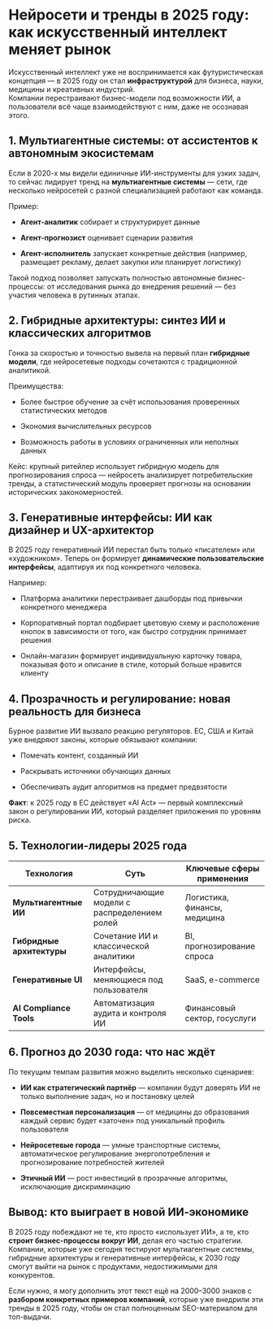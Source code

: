 # **Нейросети и тренды в 2025 году: как искусственный интеллект меняет рынок**

Искусственный интеллект уже не воспринимается как футуристическая концепция — в 2025 году он стал **инфраструктурой** для бизнеса, науки, медицины и креативных индустрий.  
Компании перестраивают бизнес-модели под возможности ИИ, а пользователи всё чаще взаимодействуют с ним, даже не осознавая этого.

## **1\. Мультиагентные системы: от ассистентов к автономным экосистемам**

Если в 2020-х мы видели единичные ИИ-инструменты для узких задач, то сейчас лидирует тренд на **мультиагентные системы** — сети, где несколько нейросетей с разной специализацией работают как команда.

Пример:

* **Агент-аналитик** собирает и структурирует данные

* **Агент-прогнозист** оценивает сценарии развития

* **Агент-исполнитель** запускает конкретные действия (например, размещает рекламу, делает закупки или планирует логистику)

Такой подход позволяет запускать полностью автономные бизнес-процессы: от исследования рынка до внедрения решений — без участия человека в рутинных этапах.

## **2\. Гибридные архитектуры: синтез ИИ и классических алгоритмов**

Гонка за скоростью и точностью вывела на первый план **гибридные модели**, где нейросетевые подходы сочетаются с традиционной аналитикой.

Преимущества:

* Более быстрое обучение за счёт использования проверенных статистических методов

* Экономия вычислительных ресурсов

* Возможность работы в условиях ограниченных или неполных данных

Кейс: крупный ритейлер использует гибридную модель для прогнозирования спроса — нейросеть анализирует потребительские тренды, а статистический модуль проверяет прогнозы на основании исторических закономерностей.

## **3\. Генеративные интерфейсы: ИИ как дизайнер и UX-архитектор**

В 2025 году генеративный ИИ перестал быть только «писателем» или «художником». Теперь он формирует **динамические пользовательские интерфейсы**, адаптируя их под конкретного человека.

Например:

* Платформа аналитики перестраивает дашборды под привычки конкретного менеджера

* Корпоративный портал подбирает цветовую схему и расположение кнопок в зависимости от того, как быстро сотрудник принимает решения

* Онлайн-магазин формирует индивидуальную карточку товара, показывая фото и описание в стиле, который больше нравится клиенту

## **4\. Прозрачность и регулирование: новая реальность для бизнеса**

Бурное развитие ИИ вызвало реакцию регуляторов. ЕС, США и Китай уже внедряют законы, которые обязывают компании:

* Помечать контент, созданный ИИ

* Раскрывать источники обучающих данных

* Обеспечивать аудит алгоритмов на предмет предвзятости

**Факт**: к 2025 году в ЕС действует «AI Act» — первый комплексный закон о регулировании ИИ, который разделяет приложения по уровням риска.

## **5\. Технологии-лидеры 2025 года**

| Технология | Суть | Ключевые сферы применения |
| ----- | ----- | ----- |
| **Мультиагентные ИИ** | Сотрудничающие модели с распределением ролей | Логистика, финансы, медицина |
| **Гибридные архитектуры** | Сочетание ИИ и классической аналитики | BI, прогнозирование спроса |
| **Генеративные UI** | Интерфейсы, меняющиеся под пользователя | SaaS, e-commerce |
| **AI Compliance Tools** | Автоматизация аудита и контроля ИИ | Финансовый сектор, госуслуги |

## **6\. Прогноз до 2030 года: что нас ждёт**

По текущим темпам развития можно выделить несколько сценариев:

* **ИИ как стратегический партнёр** — компании будут доверять ИИ не только выполнение задач, но и постановку целей

* **Повсеместная персонализация** — от медицины до образования каждый сервис будет «заточен» под уникальный профиль пользователя

* **Нейросетевые города** — умные транспортные системы, автоматическое регулирование энергопотребления и прогнозирование потребностей жителей

* **Этичный ИИ** — рост инвестиций в прозрачные алгоритмы, исключающие дискриминацию

## **Вывод: кто выиграет в новой ИИ-экономике**

В 2025 году побеждают не те, кто просто «использует ИИ», а те, кто **строит бизнес-процессы вокруг ИИ**, делая его частью стратегии.  
 Компании, которые уже сегодня тестируют мультиагентные системы, гибридные архитектуры и генеративные интерфейсы, к 2030 году смогут выйти на рынок с продуктами, недостижимыми для конкурентов.

Если нужно, я могу дополнить этот текст ещё на 2000–3000 знаков с **разбором конкретных примеров компаний**, которые уже внедрили эти тренды в 2025 году, чтобы он стал полноценным SEO-материалом для топ-выдачи.

